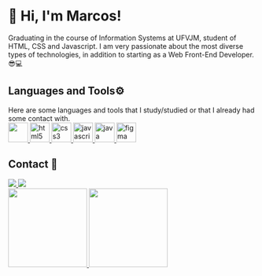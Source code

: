 <h1>👋 Hi, I'm Marcos!</h1>
  
<div style="left"> Graduating in the course of Information Systems at UFVJM, student of HTML, CSS and Javascript. I am very passionate about the most diverse types of technologies, in addition to starting as a Web Front-End Developer. 😎💻 </div>

<h2 style="left">Languages and Tools⚙️</h2>

<div style="left"> Here are some languages and tools that I study/studied or that I already had some contact with. </div>
  
<div style="left">
  <a href="https://www.w3schools.com/cpp/" target="_blank"> 
    <img src="https://cdn.jsdelivr.net/gh/devicons/devicon/icons/cplusplus/cplusplus-plain.svg" width="40" height="40"/> 
  </a>
  
  <a href="https://www.w3.org/html/" target="_blank" rel="noreferrer"> 
    <img src="https://cdn.jsdelivr.net/gh/devicons/devicon/icons/html5/html5-plain-wordmark.svg" alt="html5" width="40" height="40"/> 
  </a>
  
  <a href="https://www.w3schools.com/css/" target="_blank" rel="noreferrer"> 
    <img src="https://cdn.jsdelivr.net/gh/devicons/devicon/icons/css3/css3-plain-wordmark.svg" alt="css3" width="40" height="40"/> 
  </a>
  
  <a href="https://developer.mozilla.org/en-US/docs/Web/JavaScript" target="_blank" rel="noreferrer"> 
    <img src="https://cdn.jsdelivr.net/gh/devicons/devicon/icons/javascript/javascript-plain.svg" alt="javascript" width="40" height="40"/> 
  </a>

  <a href="https://www.java.com/pt-BR/" target="_blank" rel="noreferrer">
    <img src="https://cdn.jsdelivr.net/gh/devicons/devicon/icons/java/java-original-wordmark.svg" alt="java" widht="40" height="40"/>
  </a>
  
  <a href="https://www.photoshop.com/en" target="_blank" rel="noreferrer"> 
    <img src="https://cdn.jsdelivr.net/gh/devicons/devicon/icons/figma/figma-original.svg" alt="figma" width="40" height="40"/> 
  </a>
</div>
 
<h2>Contact 💬</h2>
<div style="display: inline_block">
   <a href="https://www.linkedin.com/in/marcos-cruz-167215259/" target="_blank">
      <img src="https://img.shields.io/badge/-LinkedIn-%230077B5?style=for-the-badge&logo=linkedin&logoColor=white" target="_blank">
   </a>
   <a href = "mailto:marcos.v.s.cruz10@gmail.com">
      <img src="https://img.shields.io/badge/-Gmail-%23333?style=for-the-badge&logo=gmail&logoColor=white" target="_blank">
  </a>
</div>

<div align="left" style="display: inline_block">
  <a href="https://github.com/marcosscruz"> 
      <img height="160em" src="https://github-readme-stats.vercel.app/api/top-langs/?username=marcosscruz&layout=compact&langs_count=7&theme=dark" style="display: inline_block"/>
      <img height="160em" src="https://github-readme-stats.vercel.app/api?username=marcosscruz&show_icons=true&theme=dark&include_all_commits=true&count_private=true" style="display: inline_block"/>
  </a>
</div>
